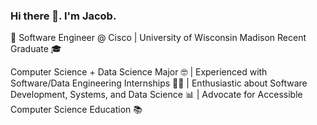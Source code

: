 ### Hi there 👋. I'm Jacob. 

🚀 Software Engineer @ Cisco | University of Wisconsin Madison Recent Graduate 🎓

Computer Science + Data Science Major 🤓 | Experienced with Software/Data Engineering Internships 🧑‍💻 | Enthusiastic about Software Development, Systems, and Data Science 📊 | Advocate for Accessible Computer Science Education 📚
